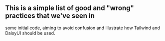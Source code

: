## This is a simple list of good and "wrong" practices that we've seen in
some initial code, aiming to avoid confusion and illustrate how
Tailwind and DaisyUI should be used.
